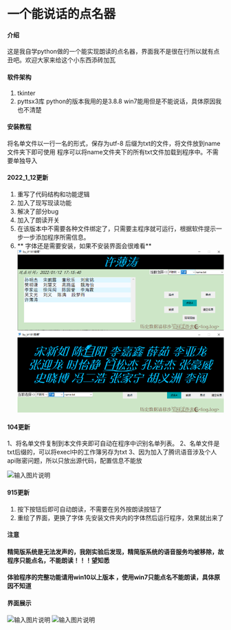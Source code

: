 # 一个能说话的点名器

#### 介绍
这是我自学python做的一个能实现朗读的点名器，界面我不是很在行所以就有点丑吧。欢迎大家来给这个小东西添砖加瓦

#### 软件架构
1.  tkinter
2.  pyttsx3库
python的版本我用的是3.8.8 win7能用但是不能说话，具体原因我也不清楚

#### 安装教程
将名单文件以一行一名的形式，保存为utf-8 后缀为txt的文件，将文件放到name文件夹下即可使用
程序可以将name文件夹下的所有txt文件加载到程序中。不需要单独导入


#### 2022_1_12更新
1. 重写了代码结构和功能逻辑
2. 加入了现写现读功能
3. 解决了部分bug
4. 加入了朗读开关
5. 在该版本中不需要各种文件绑定了，只需要主程序就可运行，根据软件提示一步一步添加程序所需信息。
6. ** 字体还是需要安装，如果不安装界面会很难看** 
![输入图片说明](main_app_2022.1.12/ui_1.png)
![输入图片说明](main_app_2022.1.12/ui_2.png)
#### 104更新
1、将名单文件复制到本文件夹即可自动在程序中识别名单列表。
2、名单文件是txt后缀的，可以将execl中的工作簿另存为txt
3、因为加入了腾讯语音涉及个人api账密问题，所以只放出源代码，配置信息不能放

![输入图片说明](https://images.gitee.com/uploads/images/2021/1004/014202_865273e7_5591477.jpeg "104.jpg")
#### 915更新
1.  按下按钮后即可自动朗读，不需要在另外按朗读按钮了
2.  重绘了界面，更换了字体
    先安装文件夹内的字体然后运行程序，效果就出来了

#### 注意

#### 精简版系统是无法发声的，我刚实验后发现，精简版系统的语音服务均被移除，故程序只能点名，不能朗读！！！望知悉
#### 体验程序的完整功能请用win10以上版本 ，使用win7只能点名不能朗读，具体原因不知道

#### 界面展示
![输入图片说明](https://images.gitee.com/uploads/images/2021/0807/141820_a29d0a95_5591477.png "界面.png")
![输入图片说明](https://images.gitee.com/uploads/images/2021/0807/141838_513f477a_5591477.png "效果.png")
